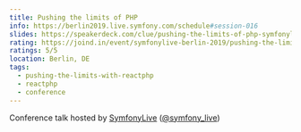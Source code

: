 ```yaml
---
title: Pushing the limits of PHP
info: https://berlin2019.live.symfony.com/schedule#session-016
slides: https://speakerdeck.com/clue/pushing-the-limits-of-php-symfonylive-berlin
rating: https://joind.in/event/symfonylive-berlin-2019/pushing-the-limits-of-php
ratings: 5/5
location: Berlin, DE
tags:
  - pushing-the-limits-with-reactphp
  - reactphp
  - conference
---
```

Conference talk hosted by [SymfonyLive](https://berlin2019.live.symfony.com/) ([@symfony_live](https://twitter.com/symfony_live))
